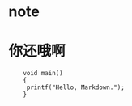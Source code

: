 # note


你还哦啊
=====


        void main()       
        {       
         printf("Hello, Markdown.");       
        }       
